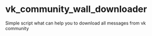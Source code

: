 # vk_community_wall_downloader
Simple script what can help you to download all messages from vk community 
